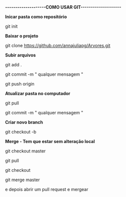 **--------------------COMO USAR GIT--------------------**

**Inicar pasta como repositório**

git init

**Baixar o projeto**

git clone https://github.com/annajuliapg/Arvores.git

**Subir arquivos**

git add .

git commit -m " qualquer mensagem "

git push origin <branch>
  

**Atualizar pasta no computador**

git pull

git commit -m " qualquer mensagem "


**Criar novo branch**

git checkout -b <branch>


**Merge - Tem que estar sem alteração local**

git checkout master

git pull

git checkout <branch>
  
git merge master

e depois abrir um pull request e mergear
